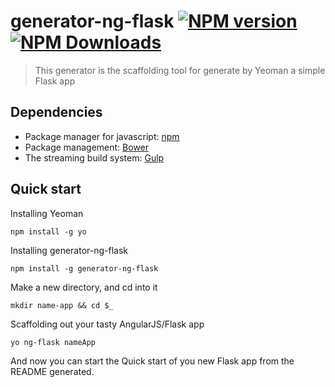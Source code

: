 # generator-ng-flask [![NPM version](https://badge.fury.io/js/generator-ng-flask.svg)](https://www.npmjs.org/package/generator-ng-flask) [![NPM Downloads](http://img.shields.io/npm/dm/generator-ng-flask.svg)](https://www.npmjs.org/package/generator-ng-flask)
> This generator is the scaffolding tool for generate by Yeoman a simple Flask app

## Dependencies
- Package manager for javascript: [npm](https://www.npmjs.com/)
- Package management: [Bower](http://bower.io/) 
- The streaming build system: [Gulp](http://gulpjs.com/) 

## Quick start
Installing Yeoman
```shell
npm install -g yo
```

Installing generator-ng-flask
```shell
npm install -g generator-ng-flask
```

Make a new directory, and cd into it
```shell
mkdir name-app && cd $_
```

Scaffolding out your tasty AngularJS/Flask app
```shell
yo ng-flask nameApp
```

And now you can start the Quick start of you new Flask app from the README generated.
